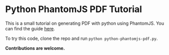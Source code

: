 # Python PhantomJS PDF Tutorial

This is a small tutorial on generating PDF with python using PhantomJS. You can find the guide [here](https://medium.com/@pratheekhegde/pdf-generation-with-python-using-phantomjs-fb8a6fc8ac8c).

To try this code, clone the repo and run `python python-phantomjs-pdf.py`.

**Contributions are welcome.**
